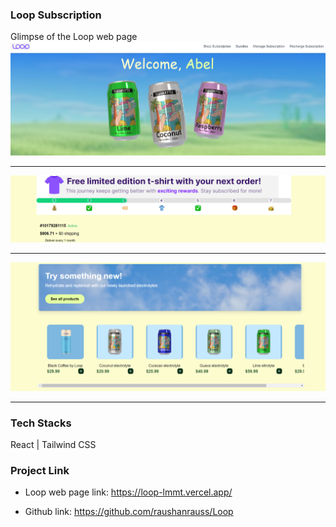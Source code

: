 
###  Loop Subscription


Glimpse of the Loop web page 
<img src="/Screenshot 2024-08-12 105125.png" alt="" />
<img src="/Screenshot 2024-08-12 105142.png" alt="" />
<img src="/Screenshot 2024-08-12 105201.png" alt="" />
\
![1](https://github.com/raushanrauss/Loop/blob/main/public/Screenshot%202024-08-12%20105125.png)
---- -
![2](https://github.com/raushanrauss/Loop/blob/main/public/Screenshot%202024-08-12%20105142.png)
--- - 
![3](https://github.com/raushanrauss/Loop/blob/main/public/Screenshot%202024-08-12%20105201.png)
--- - 



### Tech Stacks

React | Tailwind CSS 

### Project Link

- Loop web page link: https://loop-lmmt.vercel.app/


- Github link: https://github.com/raushanrauss/Loop
